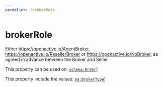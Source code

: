 ```yaml
---
permalink: /brokerRole
---
```


# brokerRole
Either https://openactive.io/AgentBroker,  https://openactive.io/ResellerBroker or  https://openactive.io/NoBroker, as agreed in advance between the Broker and Seller.

This property can be used on: [`schema:Order`](https://schema.org/Order)]

This property include the values: [`oa:BrokerType`](https://openactive.io/BrokerType)]

